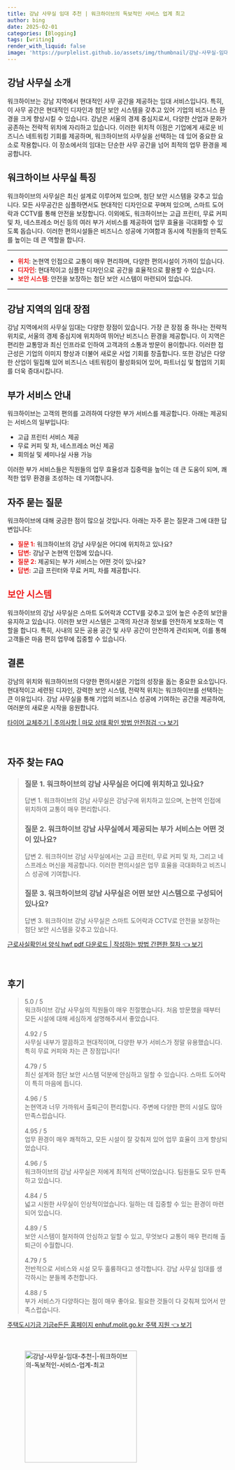 ```yaml
---
title: 강남 사무실 임대 추천 | 워크하이브의 독보적인 서비스 업계 최고
author: bing
date: 2025-02-01
categories: [Blogging]
tags: [writing]
render_with_liquid: false
image: 'https://purplelist.github.io/assets/img/thumbnail/강남-사무실-임대-추천-|-워크하이브의-독보적인-서비스-업계-최고.webp'
---
```



<h2 id='강남 사무실 소개'>강남 사무실 소개</h2>

<p>워크하이브는 강남 지역에서 현대적인 사무 공간을 제공하는 임대 서비스입니다. 특히, 이 사무 공간은 현대적인 디자인과 첨단 보안 시스템을 갖추고 있어 기업의 비즈니스 환경을 크게 향상시킬 수 있습니다. 강남은 서울의 경제 중심지로서, 다양한 산업과 문화가 공존하는 전략적 위치에 자리하고 있습니다. 이러한 위치적 이점은 기업에게 새로운 비즈니스 네트워킹 기회를 제공하며, 워크하이브의 사무실을 선택하는 데 있어 중요한 요소로 작용합니다. 이 장소에서의 임대는 단순한 사무 공간을 넘어 최적의 업무 환경을 제공합니다.</p>

<h2 id='워크하이브 사무실 특징'>워크하이브 사무실 특징</h2>

<p>워크하이브의 사무실은 최신 설계로 이루어져 있으며, 첨단 보안 시스템을 갖추고 있습니다. 모든 사무공간은 심플하면서도 현대적인 디자인으로 꾸며져 있으며, 스마트 도어락과 CCTV를 통해 안전을 보장합니다. 이외에도, 워크하이브는 고급 프린터, 무료 커피 및 차, 네스프레소 머신 등의 여러 부가 서비스를 제공하여 업무 효율을 극대화할 수 있도록 돕습니다. 이러한 편의시설들은 비즈니스 성공에 기여함과 동시에 직원들의 만족도를 높이는 데 큰 역할을 합니다.</p>

<hr />

<ul>
    <li><b><span style="color: #ee2323;">위치</span></b>: 논현역 인접으로 교통이 매우 편리하며, 다양한 편의시설이 가까이 있습니다.</li>
    <li><b><span style="color: #ee2323;">디자인</span></b>: 현대적이고 심플한 디자인으로 공간을 효율적으로 활용할 수 있습니다.</li>
    <li><b><span style="color: #ee2323;">보안 시스템</span></b>: 안전을 보장하는 첨단 보안 시스템이 마련되어 있습니다.</li>
</ul>

<hr />

<h2 id='강남 지역의 임대 장점'>강남 지역의 임대 장점</h2>

<p>강남 지역에서의 사무실 임대는 다양한 장점이 있습니다. 가장 큰 장점 중 하나는 전략적 위치로, 서울의 경제 중심지에 위치하여 뛰어난 비즈니스 환경을 제공합니다. 이 지역은 편리한 교통망과 최신 인프라로 인하여 고객과의 소통과 방문이 용이합니다. 이러한 접근성은 기업의 이미지 향상과 더불어 새로운 사업 기회를 창출합니다. 또한 강남은 다양한 산업이 밀집해 있어 비즈니스 네트워킹이 활성화되어 있어, 파트너십 및 협업의 기회를 더욱 증대시킵니다.</p>

<h2 id='부가 서비스 안내'>부가 서비스 안내</h2>

<p>워크하이브는 고객의 편의를 고려하여 다양한 부가 서비스를 제공합니다. 아래는 제공되는 서비스의 일부입니다:</p>

<ul>
    <li>고급 프린터 서비스 제공</li>
    <li>무료 커피 및 차, 네스프레소 머신 제공</li>
    <li>회의실 및 세미나실 사용 가능</li>
</ul>

<p>이러한 부가 서비스들은 직원들의 업무 효율성과 집중력을 높이는 데 큰 도움이 되며, 쾌적한 업무 환경을 조성하는 데 기여합니다.</p>

<h2 id='자주 묻는 질문'>자주 묻는 질문</h2>

<p>워크하이브에 대해 궁금한 점이 많으실 것입니다. 아래는 자주 묻는 질문과 그에 대한 답변입니다:</p>

<ul>
    <li><b><span style="color: #ee2323;">질문 1:</span></b> 워크하이브의 강남 사무실은 어디에 위치하고 있나요?</li>
    <li><b><span style="color: #ee2323;">답변:</span></b> 강남구 논현역 인접에 있습니다.</li>
    <li><b><span style="color: #ee2323;">질문 2:</span></b> 제공되는 부가 서비스는 어떤 것이 있나요?</li>
    <li><b><span style="color: #ee2323;">답변:</span></b> 고급 프린터와 무료 커피, 차를 제공합니다.</li>
</ul>

<h2 id='보안 시스템'><span style="color: #ee2323;">보안 시스템</span></h2>

<p>워크하이브의 강남 사무실은 스마트 도어락과 CCTV를 갖추고 있어 높은 수준의 보안을 유지하고 있습니다. 이러한 보안 시스템은 고객의 자산과 정보를 안전하게 보호하는 역할을 합니다. 특히, 사내의 모든 공용 공간 및 사무 공간이 안전하게 관리되며, 이를 통해 고객들은 마음 편히 업무에 집중할 수 있습니다.</p>

<h2 id='결론'>결론</h2>

<p>강남의 위치와 워크하이브의 다양한 편의시설은 기업의 성장을 돕는 중요한 요소입니다. 현대적이고 세련된 디자인, 강력한 보안 시스템, 전략적 위치는 워크하이브를 선택하는 큰 이유입니다. 강남 사무실을 통해 기업의 비즈니스 성공에 기여하는 공간을 제공하여, 여러분의 새로운 시작을 응원합니다.</p>


<p><a class="click-button" title="타이어 교체주기 | 주의사항 | 마모 상태 확인 방법 안전점검" href="https://purplelist.github.io/posts/%ED%83%80%EC%9D%B4%EC%96%B4-%EA%B5%90%EC%B2%B4%EC%A3%BC%EA%B8%B0-%EC%A3%BC%EC%9D%98%EC%82%AC%ED%95%AD-%EB%A7%88%EB%AA%A8-%EC%83%81%ED%83%9C-%ED%99%95%EC%9D%B8-%EB%B0%A9%EB%B2%95-%EC%95%88%EC%A0%84%EC%A0%90%EA%B2%80/" rel="dofollow">타이어 교체주기 | 주의사항 | 마모 상태 확인 방법 안전점검 👈 보기</a></p><br>
<h2 id='자주_찾는_FAQ'>자주 찾는 FAQ</h2>
<div itemscope="" itemtype="https://schema.org/FAQPage"> 
<blockquote> 
<div itemscope="" itemprop="mainEntity" itemtype="https://schema.org/Question"> 
<h3 itemprop="name">질문 1. 워크하이브의 강남 사무실은 어디에 위치하고 있나요?</h3> 
<div itemscope="" itemprop="acceptedAnswer" itemtype="https://schema.org/Answer"> 
<span itemprop="text"> 
<p>답변 1. 워크하이브의 강남 사무실은 강남구에 위치하고 있으며, 논현역 인접에 위치하여 교통이 매우 편리합니다.</p> 
</span> 
</div> 
</div> 
<div itemscope="" itemprop="mainEntity" itemtype="https://schema.org/Question"> 
<h3 itemprop="name">질문 2. 워크하이브 강남 사무실에서 제공되는 부가 서비스는 어떤 것이 있나요?</h3> 
<div itemscope="" itemprop="acceptedAnswer" itemtype="https://schema.org/Answer"> 
<span itemprop="text"> 
<p>답변 2. 워크하이브 강남 사무실에서는 고급 프린터, 무료 커피 및 차, 그리고 네스프레소 머신을 제공합니다. 이러한 편의시설은 업무 효율을 극대화하고 비즈니스 성공에 기여합니다.</p> 
</span> 
</div> 
</div> 
<div itemscope="" itemprop="mainEntity" itemtype="https://schema.org/Question"> 
<h3 itemprop="name">질문 3. 워크하이브의 강남 사무실은 어떤 보안 시스템으로 구성되어 있나요?</h3> 
<div itemscope="" itemprop="acceptedAnswer" itemtype="https://schema.org/Answer"> 
<span itemprop="text"> 
<p>답변 3. 워크하이브 강남 사무실은 스마트 도어락과 CCTV로 안전을 보장하는 첨단 보안 시스템을 갖추고 있습니다.</p> 
</span> 
</div> 
</div> 
</blockquote> 
</div>
<p><a class="click-button" title="근로사실확인서 양식 hwf pdf 다운로드 | 작성하는 방법 간편한 절차" href="https://purplelist.github.io/posts/%EA%B7%BC%EB%A1%9C%EC%82%AC%EC%8B%A4%ED%99%95%EC%9D%B8%EC%84%9C-%EC%96%91%EC%8B%9D-hwf-pdf-%EB%8B%A4%EC%9A%B4%EB%A1%9C%EB%93%9C-%EC%9E%91%EC%84%B1%ED%95%98%EB%8A%94-%EB%B0%A9%EB%B2%95-%EA%B0%84%ED%8E%B8%ED%95%9C-%EC%A0%88%EC%B0%A8/" rel="dofollow">근로사실확인서 양식 hwf pdf 다운로드 | 작성하는 방법 간편한 절차 👈 보기</a></p><br>
<h2 id='후기'>후기</h2>
<div itemscope itemtype="https://schema.org/Product">
  <blockquote>
  <div itemprop="review" itemscope itemtype="https://schema.org/Review">
      <div itemprop="reviewRating" itemscope itemtype="https://schema.org/Rating"> <span itemprop="ratingValue">5.0</span> / <span itemprop="bestRating">5</span> </div>
      <span itemprop="reviewBody">워크하이브 강남 사무실의 직원들이 매우 친절했습니다. 처음 방문했을 때부터 모든 시설에 대해 세심하게 설명해주셔서 좋았습니다.</span>
  </div>
  <br>
  <div itemprop="review" itemscope itemtype="https://schema.org/Review">
      <div itemprop="reviewRating" itemscope itemtype="https://schema.org/Rating"> <span itemprop="ratingValue">4.92</span> / <span itemprop="bestRating">5</span> </div>
      <span itemprop="reviewBody">사무실 내부가 깔끔하고 현대적이며, 다양한 부가 서비스가 정말 유용했습니다. 특히 무료 커피와 차는 큰 장점입니다!</span>
  </div>
  <br>
  <div itemprop="review" itemscope itemtype="https://schema.org/Review">
      <div itemprop="reviewRating" itemscope itemtype="https://schema.org/Rating"> <span itemprop="ratingValue">4.79</span> / <span itemprop="bestRating">5</span> </div>
      <span itemprop="reviewBody">최신 설계와 첨단 보안 시스템 덕분에 안심하고 일할 수 있습니다. 스마트 도어락이 특히 마음에 듭니다.</span>
  </div>
  <br>
  <div itemprop="review" itemscope itemtype="https://schema.org/Review">
      <div itemprop="reviewRating" itemscope itemtype="https://schema.org/Rating"> <span itemprop="ratingValue">4.96</span> / <span itemprop="bestRating">5</span> </div>
      <span itemprop="reviewBody">논현역과 너무 가까워서 출퇴근이 편리합니다. 주변에 다양한 편의 시설도 많아 만족스럽습니다.</span>
  </div>
  <br>
  <div itemprop="review" itemscope itemtype="https://schema.org/Review">
      <div itemprop="reviewRating" itemscope itemtype="https://schema.org/Rating"> <span itemprop="ratingValue">4.95</span> / <span itemprop="bestRating">5</span> </div>
      <span itemprop="reviewBody">업무 환경이 매우 쾌적하고, 모든 시설이 잘 갖춰져 있어 업무 효율이 크게 향상되었습니다.</span>
  </div>
  <br>
  <div itemprop="review" itemscope itemtype="https://schema.org/Review">
      <div itemprop="reviewRating" itemscope itemtype="https://schema.org/Rating"> <span itemprop="ratingValue">4.96</span> / <span itemprop="bestRating">5</span> </div>
      <span itemprop="reviewBody">워크하이브의 강남 사무실은 저에게 최적의 선택이었습니다. 팀원들도 모두 만족하고 있습니다.</span>
  </div>
  <br>
  <div itemprop="review" itemscope itemtype="https://schema.org/Review">
      <div itemprop="reviewRating" itemscope itemtype="https://schema.org/Rating"> <span itemprop="ratingValue">4.84</span> / <span itemprop="bestRating">5</span> </div>
      <span itemprop="reviewBody">넓고 시원한 사무실이 인상적이었습니다. 일하는 데 집중할 수 있는 환경이 마련되어 있습니다.</span>
  </div>
  <br>
  <div itemprop="review" itemscope itemtype="https://schema.org/Review">
      <div itemprop="reviewRating" itemscope itemtype="https://schema.org/Rating"> <span itemprop="ratingValue">4.89</span> / <span itemprop="bestRating">5</span> </div>
      <span itemprop="reviewBody">보안 시스템이 철저하여 안심하고 일할 수 있고, 무엇보다 교통이 매우 편리해 출퇴근이 수월합니다.</span>
  </div>
  <br>
  <div itemprop="review" itemscope itemtype="https://schema.org/Review">
      <div itemprop="reviewRating" itemscope itemtype="https://schema.org/Rating"> <span itemprop="ratingValue">4.79</span> / <span itemprop="bestRating">5</span> </div>
      <span itemprop="reviewBody">전반적으로 서비스와 시설 모두 훌륭하다고 생각합니다. 강남 사무실 임대를 생각하시는 분들께 추천합니다.</span>
  </div>
  <br>
  <div itemprop="review" itemscope itemtype="https://schema.org/Review">
      <div itemprop="reviewRating" itemscope itemtype="https://schema.org/Rating"> <span itemprop="ratingValue">4.88</span> / <span itemprop="bestRating">5</span> </div>
      <span itemprop="reviewBody">부가 서비스가 다양하다는 점이 매우 좋아요. 필요한 것들이 다 갖춰져 있어서 만족스럽습니다.</span>
  </div>
  </blockquote>
</div>
<p><a class="click-button" title="주택도시기금 기금e든든 홈페이지 enhuf.molit.go.kr 주택 지원" href="https://purplelist.github.io/posts/%EC%A3%BC%ED%83%9D%EB%8F%84%EC%8B%9C%EA%B8%B0%EA%B8%88-%EA%B8%B0%EA%B8%88e%EB%93%A0%EB%93%A0-%ED%99%88%ED%8E%98%EC%9D%B4%EC%A7%80-enhuf.molit.go.kr-%EC%A3%BC%ED%83%9D-%EC%A7%80%EC%9B%90/" rel="dofollow">주택도시기금 기금e든든 홈페이지 enhuf.molit.go.kr 주택 지원 👈 보기</a></p><br>
<figure class="image"><img src="https://purplelist.github.io/assets/img/thumbnail/강남-사무실-임대-추천-|-워크하이브의-독보적인-서비스-업계-최고.webp" alt="강남-사무실-임대-추천-|-워크하이브의-독보적인-서비스-업계-최고" width="256" height="256"></figure>